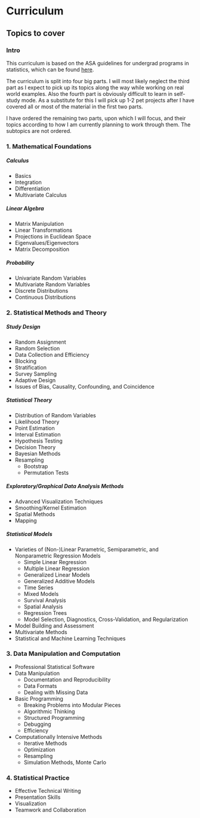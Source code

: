 # Curriculum

## Topics to cover

### Intro

This curriculum is based on the ASA guidelines for undergrad programs in
statistics, which can be found
[here](https://github.com/ceik/stats/tree/master/books).

The curriculum is split into four big parts. I will most likely neglect the
third part as I expect to pick up its topics along the way while working on
real world examples. Also the fourth part is obviously difficult to learn in
self-study mode. As a substitute for this I will pick up 1-2 pet projects after
I have covered all or most of the material in the first two parts.

I have ordered the remaining two parts, upon which I will focus, and their
topics according to how I am currently planning to work through them. The
subtopics are not ordered.

### 1. Mathematical Foundations

##### Calculus
- Basics
- Integration
- Differentiation
- Multivariate Calculus

##### Linear Algebra
- Matrix Manipulation
- Linear Transformations
- Projections in Euclidean Space
- Eigenvalues/Eigenvectors
- Matrix Decomposition

##### Probability
- Univariate Random Variables
- Multivariate Random Variables
- Discrete Distributions
- Continuous Distributions

### 2. Statistical Methods and Theory

##### Study Design
- Random Assignment
- Random Selection
- Data Collection and Efficiency
- Blocking
- Stratification
- Survey Sampling
- Adaptive Design
- Issues of Bias, Causality, Confounding, and Coincidence

##### Statistical Theory
- Distribution of Random Variables
- Likelihood Theory
- Point Estimation
- Interval Estimation
- Hypothesis Testing
- Decision Theory
- Bayesian Methods
- Resampling
  - Bootstrap
  - Permutation Tests

##### Exploratory/Graphical Data Analysis Methods
- Advanced Visualization Techniques
- Smoothing/Kernel Estimation
- Spatial Methods
- Mapping

##### Statistical Models
- Varieties of (Non-)Linear Parametric, Semiparametric, and Nonparametric
Regression Models
  - Simple Linear Regression
  - Multiple Linear Regression
  - Generalized Linear Models
  - Generalized Additive Models
  - Time Series
  - Mixed Models
  - Survival Analysis
  - Spatial Analysis
  - Regression Trees
  - Model Selection, Diagnostics, Cross-Validation, and Regularization
- Model Building and Assessment
- Multivariate Methods
- Statistical and Machine Learning Techniques

### 3. Data Manipulation and Computation
- Professional Statistical Software
- Data Manipulation
  - Documentation and Reproducibility
  - Data Formats
  - Dealing with Missing Data
- Basic Programming
  - Breaking Problems into Modular Pieces
  - Algorithmic Thinking
  - Structured Programming
  - Debugging
  - Efficiency
- Computationally Intensive Methods
  - Iterative Methods
  - Optimization
  - Resampling
  - Simulation Methods, Monte Carlo

### 4. Statistical Practice
- Effective Technical Writing
- Presentation Skills
- Visualization
- Teamwork and Collaboration
